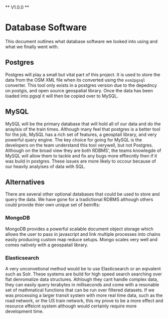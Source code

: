 ** V1.0.0 **
# Database Software
This document outlines what database software we looked into using and what we finally went with.

## Postgres
Postgres will play a small but vital part of this project. It is used to store the data from the OSM XML file when its converted using the `osm2pgsql` converter. This tool only exists in a postgres version due to the depedncy on postgis, and open source geospatial library. Once the data has been loaded into pgsql it will then be copied over to MySQL.

## MySQL
MySQL will be the primary database that will hold all of our data and do the anaylsis of the train times. Although many feel that postgres is a better tool for the job, MySQL has a rich set of features, a geosptail library, and very powerful query engine. The key choice for going for MySQL is the developers on the team understand this tool verywell, but not Postgres. Although on the broad view they are both RDBMS', the teams knowlegde of MySQL will allow them to tackle and fix any bugs more effiecntly then if it was build in postgres. These issues are more likely to occour because of our heavily analyises of data with SQL.

## Alternatives
There are several other optional databases that could be used to store and query the data. We have gone for a tradictional RDBMS although others could provide thier own unique set of beinifts:

### MongoDB
MongoDB provides a powerful scalable document object storage which allows the user to pass in javascript and link multiple processes into chains easily producing custom map reduce setups. Mongo scales very well and comes natively with a geospatail library.

### Elasticsearch
A very unconvetional method would be to use Elasticsearch or an eqivalent such as Solr. These systems are build for high speed search searching over flat denromalize data structures. Athlough they cant handle complex data, they can easily query terabytes in milliseconds and come with a resonable set of mathmatical functions that can be run over filtered datasets. If we was processing a larger transit system with more real time data, such as the road network, or the US train network, this my prove to be a more effect and resource effeicnt system although would certainly require more development time.  